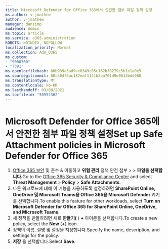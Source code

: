 ```yaml
---
title: Microsoft Defender for Office 365에서 안전한 첨부 파일 정책 설정
ms.author: v-jmathew
author: v-jmathew
manager: dansimp
audience: Admin
ms.topic: article
ms.service: o365-administration
ROBOTS: NOINDEX, NOFOLLOW
localization_priority: Normal
ms.collection: Adm_O365
ms.custom:
- "9000760"
- "7391"
ms.openlocfilehash: 00b939a5ad9ee0349c85c162bf8279c5b1e1a0e5
ms.sourcegitcommit: 60c504f3ac187eaf1141b3ba701d9e0633bdd968
ms.translationtype: MT
ms.contentlocale: ko-KR
ms.lasthandoff: 03/08/2021
ms.locfileid: "50552362"
---
```

# <a name="set-up-safe-attachment-policies-in-microsoft-defender-for-office-365"></a><span data-ttu-id="327d4-102">Microsoft Defender for Office 365에서 안전한 첨부 파일 정책 설정</span><span class="sxs-lookup"><span data-stu-id="327d4-102">Set up Safe Attachment policies in Microsoft Defender for Office 365</span></span>

1. <span data-ttu-id="327d4-103">[Office 365 보안](https://go.microsoft.com/fwlink/p/?linkid=2077143) 및 준수 & 이동하고 **위협 관리** 정책 안전 첨부  >    >  **파일을 선택합니다.**</span><span class="sxs-lookup"><span data-stu-id="327d4-103">Go to the [Office 365 Security & Compliance Center](https://go.microsoft.com/fwlink/p/?linkid=2077143) and select **Threat Management** > **Policy** > **Safe Attachments**.</span></span>
2. <span data-ttu-id="327d4-104">다른 워크로드에 대해 이 기능을 사용하도록 설정하려면 **SharePoint Online, OneDrive 및 Microsoft Teams용 Office 365용 Microsoft Defender** 켜기 를 선택합니다.</span><span class="sxs-lookup"><span data-stu-id="327d4-104">To enable this feature for other workloads, select **Turn on Microsoft Defender for Office 365 for SharePoint Online, OneDrive, and Microsoft Teams**.</span></span>
3. <span data-ttu-id="327d4-105">새 정책을 만들하려면 새로 **만들기(** ) **+** 아이콘을 선택합니다.</span><span class="sxs-lookup"><span data-stu-id="327d4-105">To create a new policy, select the **New** (**+**) icon.</span></span>
4. <span data-ttu-id="327d4-106">정책의 이름, 설명 및 설정을 지정합니다.</span><span class="sxs-lookup"><span data-stu-id="327d4-106">Specify the name, description, and settings for the policy.</span></span>
5. <span data-ttu-id="327d4-107">**저장** 을 선택합니다.</span><span class="sxs-lookup"><span data-stu-id="327d4-107">Select **Save**.</span></span>
